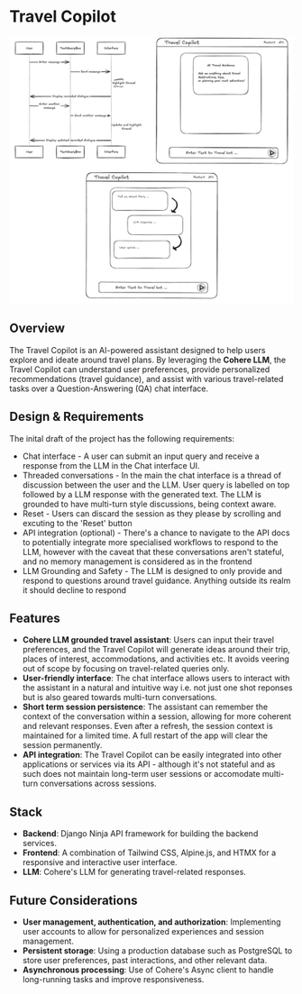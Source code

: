 # Travel Copilot

![alt text](https://github.com/Shuaib-8/Travel-Copilot/blob/main/extra%20/travel-copilot-design.png)

## Overview

The Travel Copilot is an AI-powered assistant designed to help users explore and ideate around travel plans. By leveraging the **Cohere LLM**, the Travel Copilot can understand user preferences, provide personalized recommendations (travel guidance), and assist with various travel-related tasks over a Question-Answering (QA) chat interface. 

## Design & Requirements

The inital draft of the project has the following requirements:

- Chat interface - A user can submit an input query and receive a response from the LLM in the Chat interface UI.
- Threaded conversations - In the main the chat interface is a thread of discussion between the user and the LLM. User query is labelled on top followed by a LLM response with the generated text. The LLM is grounded to have multi-turn style discussions, being context aware.
- Reset - Users can discard the session as they please by scrolling and excuting to the 'Reset' button
- API integration (optional) - There's a chance to navigate to the API docs to potentially integrate more specialised workflows to respond to the LLM, however with the caveat that these conversations aren't stateful, and no memory management is considered as in the frontend
- LLM Grounding and Safety - The LLM is designed to only provide and respond to questions around travel guidance. Anything outside its realm it should decline to respond

## Features

- **Cohere LLM grounded travel assistant**: Users can input their travel preferences, and the Travel Copilot will generate ideas around their trip, places of interest, accommodations, and activities etc. It avoids veering out of scope by focusing on travel-related queries only. 
- **User-friendly interface**: The chat interface allows users to interact with the assistant in a natural and intuitive way i.e. not just one shot reponses but is also geared towards multi-turn conversations.
- **Short term session persistence**: The assistant can remember the context of the conversation within a session, allowing for more coherent and relevant responses. Even after a refresh, the session context is maintained for a limited time. A full restart of the app will clear the session permanently.
- **API integration**: The Travel Copilot can be easily integrated into other applications or services via its API - although it's not stateful and as such does not maintain long-term user sessions or accomodate multi-turn conversations across sessions.

## Stack 

- **Backend**: Django Ninja API framework for building the backend services.
- **Frontend**: A combination of Tailwind CSS, Alpine.js, and HTMX for a responsive and interactive user interface.
- **LLM**: Cohere's LLM for generating travel-related responses.

## Future Considerations 

- **User management, authentication, and authorization**: Implementing user accounts to allow for personalized experiences and session management.
- **Persistent storage**: Using a production database such as PostgreSQL to store user preferences, past interactions, and other relevant data.
- **Asynchronous processing**: Use of Cohere's Async client to handle long-running tasks and improve responsiveness.


